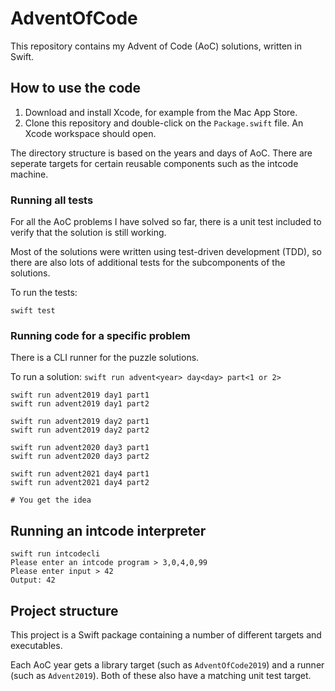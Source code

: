 # AdventOfCode

This repository contains my Advent of Code (AoC) solutions, written in Swift.

## How to use the code

1. Download and install Xcode, for example from the Mac App Store.
1. Clone this repository and double-click on the `Package.swift` file. An Xcode workspace should open.

The directory structure is based on the years and days of AoC. There are seperate targets for certain reusable components such as the intcode machine.

### Running all tests

For all the AoC problems I have solved so far, there is a unit test included to verify that the solution is still working.

Most of the solutions were written using test-driven development (TDD), so there are also lots of additional tests for the subcomponents of the solutions.

To run the tests:

```
swift test
```

### Running code for a specific problem

There is a CLI runner for the puzzle solutions.

To run a solution: `swift run advent<year> day<day> part<1 or 2>`

```
swift run advent2019 day1 part1
swift run advent2019 day1 part2

swift run advent2019 day2 part1
swift run advent2019 day2 part2

swift run advent2020 day3 part1
swift run advent2020 day3 part2

swift run advent2021 day4 part1
swift run advent2021 day4 part2

# You get the idea
```

## Running an intcode interpreter

```
swift run intcodecli
Please enter an intcode program > 3,0,4,0,99
Please enter input > 42
Output: 42
```

## Project structure

This project is a Swift package containing a number of different targets and executables.

Each AoC year gets a library target (such as `AdventOfCode2019`) and a runner (such as `Advent2019`).
Both of these also have a matching unit test target.
